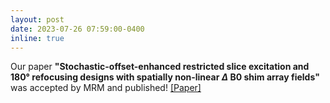 ```yaml
---
layout: post
date: 2023-07-26 07:59:00-0400
inline: true
---
```

Our paper **"Stochastic-offset-enhanced restricted slice excitation and 180° refocusing designs with spatially non-linear $\Delta$ B0 shim array fields"** was accepted by MRM and published! [\[Paper\]](https://onlinelibrary.wiley.com/doi/10.1002/mrm.29827)
<!-- 
[https://openaccess.thecvf.com/content/CVPR2023/papers/Wang_Semi-Supervised_Parametric_Real-World_Image_Harmonization_CVPR_2023_paper.pdf \[Paper\]][https://www.youtube.com/watch?v=SGAyDbJPyps \[Video\]][https://github.com/adobe/PIH \[Code\]][cvpr23_poster_8236.pdf \[Poster\]] -->

